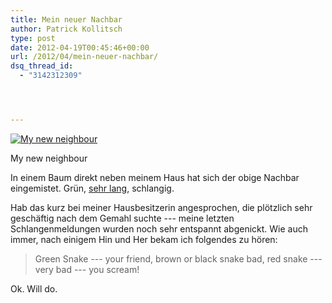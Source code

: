 ```yaml
---
title: Mein neuer Nachbar
author: Patrick Kollitsch
type: post
date: 2012-04-19T00:45:46+00:00
url: /2012/04/mein-neuer-nachbar/
dsq_thread_id:
  - "3142312309"




---
```

<div class="media photo image">
  <a href="http://www.flickr.com/photos/schreibblogade/6947282596/" title="My new neighbour by Patrick Kollitsch, on Flickr"><img src="//farm6.staticflickr.com/5464/6947282596_a78ed07b58_z.jpg" alt="My new neighbour" /></a></p> 
  
  <p>
    My new neighbour
  </p>
</div>

In einem Baum direkt neben meinem Haus hat sich der obige Nachbar eingemistet. Gr&uuml;n, [sehr lang][1], schlangig.

Hab das kurz bei meiner Hausbesitzerin angesprochen, die pl&ouml;tzlich sehr gesch&auml;ftig nach dem Gemahl suchte --- meine letzten Schlangenmeldungen wurden noch sehr entspannt abgenickt. Wie auch immer, nach einigem Hin und Her bekam ich folgendes zu h&ouml;ren:

> Green Snake --- your friend, brown or black snake bad, red snake --- very bad --- you scream!

Ok. Will do.

 [1]: http://www.flickr.com/photos/schreibblogade/6947282554